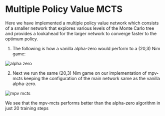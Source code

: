 # Multiple Policy Value MCTS

Here we have implemented a multiple policy value network which consists of a smaller network that explores various levels of the Monte Carlo tree and provides a lookahead for the larger network to converge faster to the optimum policy.

1. The following is how a vanilla alpha-zero would perform to a (20,3) Nim game:

![alpha zero](https://media.github.ccs.neu.edu/user/7131/files/d70d4200-a592-11ea-87f1-9f867ad3b9e4)

2. Next we run the same (20,3) Nim game on our implementation of mpv-mcts keeping the configuration of the main network same as the vanilla alpha-zero.

![mpv mcts](https://media.github.ccs.neu.edu/user/7131/files/e1c7d700-a592-11ea-8760-2a26e6e23f3e)

We see that the mpv-mcts performs better than the alpha-zero algorithm in just 20 training steps
